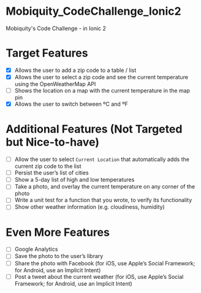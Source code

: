 # Mobiquity_CodeChallenge_Ionic2
Mobiquity's Code Challenge - in Ionic 2

# Target Features
- [x] Allows the user to add a zip code to a table / list
- [x] Allows the user to select a zip code and see the current temperature using the OpenWeatherMap API
- [ ] Shows the location on a map with the current temperature in the map pin
- [x] Allows the user to switch between ºC and ºF

# Additional Features (Not Targeted but Nice-to-have)
- [ ] Allow the user to select `Current Location` that automatically adds the current zip code to the list
- [ ] Persist the user’s list of cities
- [ ] Show a 5-day list of high and low temperatures
- [ ] Take a photo, and overlay the current temperature on any corner of the photo
- [ ] Write a unit test for a function that you wrote, to verify its functionality
- [ ] Show other weather information (e.g. cloudiness, humidity)

# Even More Features
- [ ] Google Analytics
- [ ] Save the photo to the user’s library
- [ ] Share the photo with Facebook (for iOS, use Apple’s Social Framework; for Android, use an Implicit Intent)
- [ ] Post a tweet about the current weather (for iOS, use Apple’s Social Framework; for Android, use an Implicit Intent)